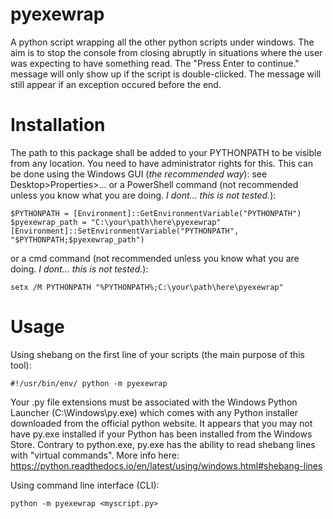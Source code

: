 # pyexewrap
A python script wrapping all the other python scripts under windows.
The aim is to stop the console from closing abruptly in situations where the user was expecting to have something read.
The "Press Enter to continue." message will only show up if the script is double-clicked.
The message will still appear if an exception occured before the end.

# Installation
The path to this package shall be added to your PYTHONPATH to be visible from any location.
You need to have administrator rights for this.
This can be done using the Windows GUI (*the recommended way*): see Desktop>Properties>... 
or a PowerShell command (not recommended unless you know what you are doing. *I dont... this is not tested.*):
```commandline
$PYTHONPATH = [Environment]::GetEnvironmentVariable("PYTHONPATH")
$pyexewrap_path = "C:\your\path\here\pyexewrap"
[Environment]::SetEnvironmentVariable("PYTHONPATH", "$PYTHONPATH;$pyexewrap_path")
```
or a cmd command (not recommended unless you know what you are doing. *I dont... this is not tested.*):
```commandline
setx /M PYTHONPATH "%PYTHONPATH%;C:\your\path\here\pyexewrap"
```

# Usage
Using shebang on the first line of your scripts (the main purpose of this tool):
```commandline
#!/usr/bin/env/ python -m pyexewrap
```
Your .py file extensions must be associated with the Windows Python Launcher (C:\Windows\py.exe) which comes with any Python installer downloaded from the official python website.
It appears that you may not have py.exe installed if your Python has been installed from the Windows Store.
Contrary to python.exe, py.exe has the ability to read shebang lines with "virtual commands".
More info here: https://python.readthedocs.io/en/latest/using/windows.html#shebang-lines

Using command line interface (CLI):
```commandline
python -m pyexewrap <myscript.py>
```

